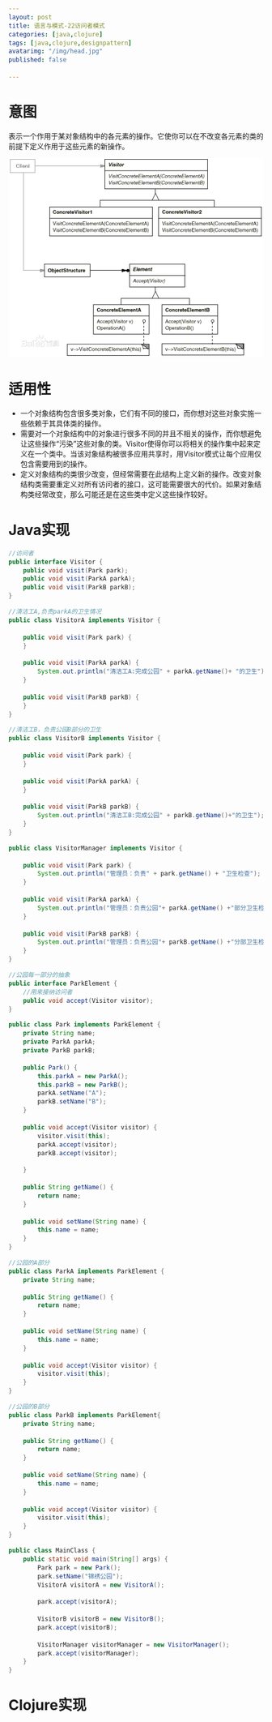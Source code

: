 ```yaml
---
layout: post
title: 语言与模式-22访问者模式
categories: [java,clojure]
tags: [java,clojure,designpattern]
avatarimg: "/img/head.jpg"
published: false

---
```

# 意图

表示一个作用于某对象结构中的各元素的操作。它使你可以在不改变各元素的类的前提下定义作用于这些元素的新操作。

![](/assets/designpattern/visitor.jpg)

# 适用性

- 一个对象结构包含很多类对象，它们有不同的接口，而你想对这些对象实施一些依赖于其具体类的操作。
- 需要对一个对象结构中的对象进行很多不同的并且不相关的操作，而你想避免让这些操作“污染”这些对象的类。Visitor使得你可以将相关的操作集中起来定义在一个类中。当该对象结构被很多应用共享时，用Visitor模式让每个应用仅包含需要用到的操作。
- 定义对象结构的类很少改变，但经常需要在此结构上定义新的操作。改变对象结构类需要重定义对所有访问者的接口，这可能需要很大的代价。如果对象结构类经常改变，那么可能还是在这些类中定义这些操作较好。

# Java实现

```java
//访问者
public interface Visitor {
	public void visit(Park park);
	public void visit(ParkA parkA);
	public void visit(ParkB parkB);
}
```

```java
//清洁工A,负责parkA的卫生情况
public class VisitorA implements Visitor {

	public void visit(Park park) {
	}

	public void visit(ParkA parkA) {
		System.out.println("清洁工A:完成公园" + parkA.getName()+ "的卫生");
	}

	public void visit(ParkB parkB) {
	}
}
```

<!-- more -->

```java
//清洁工B，负责公园B部分的卫生
public class VisitorB implements Visitor {

	public void visit(Park park) {
	}

	public void visit(ParkA parkA) {
	}

	public void visit(ParkB parkB) {
		System.out.println("清洁工B:完成公园" + parkB.getName()+"的卫生");
	}
}
```

```java
public class VisitorManager implements Visitor {

	public void visit(Park park) {
		System.out.println("管理员：负责" + park.getName() + "卫生检查");
	}

	public void visit(ParkA parkA) {
		System.out.println("管理员：负责公园"+ parkA.getName() +"部分卫生检查");
	}

	public void visit(ParkB parkB) {
		System.out.println("管理员：负责公园"+ parkB.getName() +"分部卫生检查");
	}
}
```

```java
//公园每一部分的抽象
public interface ParkElement {
	//用来接纳访问者
	public void accept(Visitor visitor);
}
```

```java
public class Park implements ParkElement {
	private String name;
	private ParkA parkA;
	private ParkB parkB;

	public Park() {
		this.parkA = new ParkA();
		this.parkB = new ParkB();
		parkA.setName("A");
		parkB.setName("B");
	}

	public void accept(Visitor visitor) {
		visitor.visit(this);
		parkA.accept(visitor);
		parkB.accept(visitor);

	}

	public String getName() {
		return name;
	}

	public void setName(String name) {
		this.name = name;
	}
}
```

```java
//公园的A部分
public class ParkA implements ParkElement {
	private String name;

	public String getName() {
		return name;
	}

	public void setName(String name) {
		this.name = name;
	}

	public void accept(Visitor visitor) {
		visitor.visit(this);
	}
}
```

```java
//公园的B部分
public class ParkB implements ParkElement{
	private String name;

	public String getName() {
		return name;
	}

	public void setName(String name) {
		this.name = name;
	}

	public void accept(Visitor visitor) {
		visitor.visit(this);
	}
}
```

```java
public class MainClass {
	public static void main(String[] args) {
		Park park = new Park();
		park.setName("锦绣公园");
		VisitorA visitorA = new VisitorA();

		park.accept(visitorA);

		VisitorB visitorB = new VisitorB();
		park.accept(visitorB);

		VisitorManager visitorManager = new VisitorManager();
		park.accept(visitorManager);
	}
}
```

# Clojure实现
